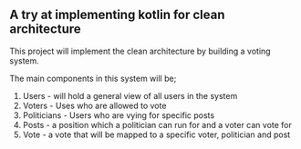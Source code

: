 ## A try at implementing kotlin for clean architecture

This project will implement the clean architecture by building a voting system. 

The main components in this system will be;

1. Users - will hold a general view of all users in the system
2. Voters - Uses who are allowed to vote
3. Politicians - Users who are vying for specific posts
4. Posts - a position which a politician can run for and a voter can vote for
5. Vote - a vote that will be mapped to a specific voter, politician and post
